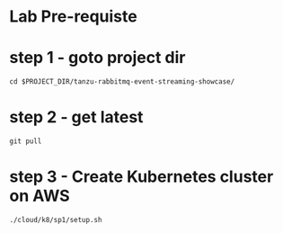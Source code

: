 # Lab Pre-requiste 

# step 1 - goto  project dir

```shell
cd $PROJECT_DIR/tanzu-rabbitmq-event-streaming-showcase/
```

# step 2 - get latest 

```shell
git pull
```


# step 3 - Create Kubernetes cluster on AWS

```shell
./cloud/k8/sp1/setup.sh 
```
